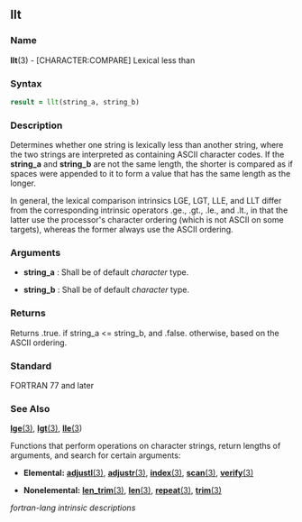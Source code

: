 ## llt

### **Name**

**llt**(3) - \[CHARACTER:COMPARE\] Lexical less than

### **Syntax**

```fortran
result = llt(string_a, string_b)
```

### **Description**

Determines whether one string is lexically less than another string,
where the two strings are interpreted as containing ASCII character
codes. If the **string_a** and **string_b** are not the same length, the shorter
is compared as if spaces were appended to it to form a value that has
the same length as the longer.

In general, the lexical comparison intrinsics LGE, LGT, LLE, and LLT
differ from the corresponding intrinsic operators .ge., .gt., .le., and
.lt., in that the latter use the processor's character ordering (which
is not ASCII on some targets), whereas the former always use the ASCII
ordering.

### **Arguments**

- **string_a**
  : Shall be of default _character_ type.

- **string_b**
  : Shall be of default _character_ type.

### **Returns**

Returns .true. if string_a \<= string_b, and .false. otherwise, based
on the ASCII ordering.

### **Standard**

FORTRAN 77 and later

### **See Also**

[**lge**(3)](LGE),
[**lgt**(3)](LGT),
[**lle**(3](LLE))

Functions that perform operations on character strings, return lengths
of arguments, and search for certain arguments:

- **Elemental:**
  [**adjustl**(3)](ADJUSTL), [**adjustr**(3)](ADJUSTR), [**index**(3)](INDEX),
  [**scan**(3)](SCAN), [**verify**(3)](VERIFY)

- **Nonelemental:**
  [**len_trim**(3)](LEN_TRIM),
  [**len**(3)](LEN),
  [**repeat**(3)](REPEAT), [**trim**(3)](TRIM)

_fortran-lang intrinsic descriptions_
